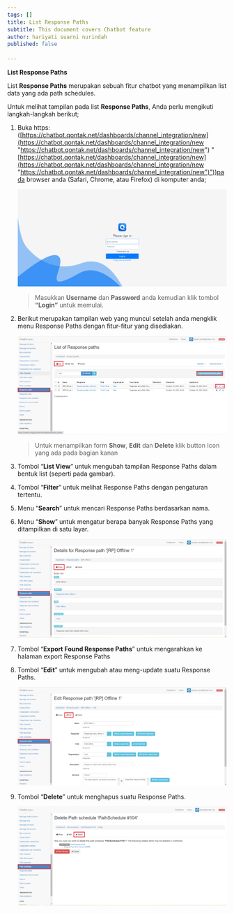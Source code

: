 ```yaml
---
tags: []
title: List Response Paths
subtitle: This document covers Chatbot feature
author: hariyati suarni nurindah
published: false

---
```

**List Response Paths**

List **Response Paths** merupakan sebuah fitur chatbot yang menampilkan list data yang ada path schedules.

Untuk melihat tampilan pada list **Response Paths**, Anda perlu mengikuti langkah-langkah berikut;

1. Buka https: ([https://chatbot.qontak.net/dashboards/channel_integration/new](https://chatbot.qontak.net/dashboards/channel_integration/new "https://chatbot.qontak.net/dashboards/channel_integration/new") "[https://chatbot.qontak.net/dashboards/channel_integration/new](https://chatbot.qontak.net/dashboards/channel_integration/new "https://chatbot.qontak.net/dashboards/channel_integration/new")"))pada browser anda (Safari, Chrome, atau Firefox) di komputer anda;

   ![](/uploads/channell.PNG)

   > Masukkan **Username** dan **Password** anda kemudian klik tombol **“Login”** untuk memulai.
2. Berikut merupakan tampilan web yang muncul setelah anda mengklik menu Response Paths dengan fitur-fitur yang disediakan.

   ![](/uploads/response-paths1.PNG)

   > Untuk menampilkan form **Show**, **Edit** dan **Delete** klik button Icon yang ada pada bagian kanan
3. Tombol “**List View**” untuk mengubah tampilan Response Paths dalam bentuk list (seperti pada gambar).
4. Tombol “**Filter**” untuk melihat Response Paths dengan pengaturan tertentu.
5. Menu “**Search**” untuk mencari Response Paths berdasarkan nama.
6. Menu “**Show**” untuk mengatur berapa banyak Response Paths yang ditampilkan di satu layar.

   ![](/uploads/response-paths2.PNG)
7. Tombol “**Export Found Response Paths**” untuk mengarahkan ke halaman export Response Paths
8. Tombol “**Edit**” untuk mengubah atau meng-update suatu Response Paths.

   ![](/uploads/response-paths3.PNG)
9. Tombol “**Delete**” untuk menghapus suatu Response Paths.

   ![](/uploads/pathschedules8.PNG)